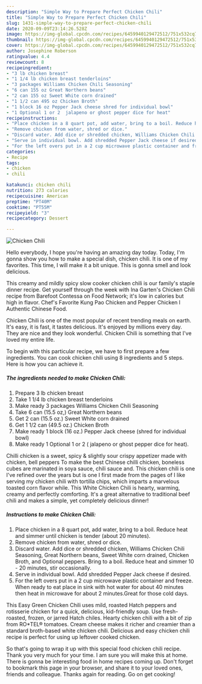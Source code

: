 ```yaml
---
description: "Simple Way to Prepare Perfect Chicken Chili"
title: "Simple Way to Prepare Perfect Chicken Chili"
slug: 1431-simple-way-to-prepare-perfect-chicken-chili
date: 2020-09-09T23:14:26.528Z
image: https://img-global.cpcdn.com/recipes/6459940129472512/751x532cq70/chicken-chili-recipe-main-photo.jpg
thumbnail: https://img-global.cpcdn.com/recipes/6459940129472512/751x532cq70/chicken-chili-recipe-main-photo.jpg
cover: https://img-global.cpcdn.com/recipes/6459940129472512/751x532cq70/chicken-chili-recipe-main-photo.jpg
author: Josephine Roberson
ratingvalue: 4.4
reviewcount: 8
recipeingredient:
- "3 lb chicken breast"
- "1 1/4 lb chicken breast tenderloins"
- "3 packages Williams Chicken Chili Seasoning"
- "6 can 155 oz Great Northern beans"
- "2 can 155 oz Sweet White corn drained"
- "1 1/2 can 495 oz Chicken Broth"
- "1 block 16 oz Pepper Jack cheese shred for individual bowl"
- "1 Optional 1 or 2  jalapeno or ghost pepper dice for heat"
recipeinstructions:
- "Place chicken in a 8 quart pot, add water, bring to a boil. Reduce heat and simmer until chicken is tender (about 20 minutes)."
- "Remove chicken from water, shred or dice."
- "Discard water. Add dice or shredded chicken, Williams Chicken Chili Seasoning, Great Northern beans, Sweet White corn drained, Chicken Broth, and Optional peppers. Bring to a boil. Reduce heat and simmer 10 - 20 minutes, stir occasionally."
- "Serve in individual bowl. Add shredded Pepper Jack cheese if desired."
- "For the left overs put in a 2 cup microwave plastic container and freeze. When ready to eat place in sink with hot water for about 40 minutes then heat in microwave for about 2 minutes.Great for those cold days."
categories:
- Recipe
tags:
- chicken
- chili

katakunci: chicken chili 
nutrition: 273 calories
recipecuisine: American
preptime: "PT40M"
cooktime: "PT55M"
recipeyield: "3"
recipecategory: Dessert

---
```



![Chicken Chili](https://img-global.cpcdn.com/recipes/6459940129472512/751x532cq70/chicken-chili-recipe-main-photo.jpg)

Hello everybody, I hope you're having an amazing day today. Today, I'm gonna show you how to make a special dish, chicken chili. It is one of my favorites. This time, I will make it a bit unique. This is gonna smell and look delicious.

This creamy and mildly spicy slow cooker chicken chili is our family&#39;s staple dinner recipe. Get yourself through the week with Ina Garten&#39;s Chicken Chili recipe from Barefoot Contessa on Food Network; it&#39;s low in calories but high in flavor. Chef&#39;s Favorite Kung Pao Chicken and Pepper Chicken l Authentic Chinese Food.

Chicken Chili is one of the most popular of recent trending meals on earth. It's easy, it is fast, it tastes delicious. It's enjoyed by millions every day. They are nice and they look wonderful. Chicken Chili is something that I've loved my entire life.


To begin with this particular recipe, we have to first prepare a few ingredients. You can cook chicken chili using 8 ingredients and 5 steps. Here is how you can achieve it.

<!--inarticleads1-->

##### The ingredients needed to make Chicken Chili:

1. Prepare 3 lb chicken breast
1. Take 1 1/4 lb chicken breast tenderloins
1. Make ready 3 packages Williams Chicken Chili Seasoning
1. Take 6 can (15.5 oz,) Great Northern beans
1. Get 2 can (15.5 oz.) Sweet White corn drained
1. Get 1 1/2 can (49.5 oz.) Chicken Broth
1. Make ready 1 block (16 oz.) Pepper Jack cheese (shred for individual bowl)
1. Make ready 1 Optional 1 or 2 ( jalapeno or ghost pepper dice for heat).


Chilli chicken is a sweet, spicy &amp; slightly sour crispy appetizer made with chicken, bell peppers To make the best Chinese chilli chicken, boneless cubes are marinated in soya sauce, chili sauce and. This chicken chili is one I&#39;ve refined over the years but is one I first made from the pages of I like serving my chicken chili with tortilla chips, which imparts a marvelous toasted corn flavor while. This White Chicken Chili is hearty, warming, creamy and perfectly comforting. It&#39;s a great alternative to traditional beef chili and makes a simple, yet completely delicious dinner! 

<!--inarticleads2-->

##### Instructions to make Chicken Chili:

1. Place chicken in a 8 quart pot, add water, bring to a boil. Reduce heat and simmer until chicken is tender (about 20 minutes).
1. Remove chicken from water, shred or dice.
1. Discard water. Add dice or shredded chicken, Williams Chicken Chili Seasoning, Great Northern beans, Sweet White corn drained, Chicken Broth, and Optional peppers. Bring to a boil. Reduce heat and simmer 10 - 20 minutes, stir occasionally.
1. Serve in individual bowl. Add shredded Pepper Jack cheese if desired.
1. For the left overs put in a 2 cup microwave plastic container and freeze. When ready to eat place in sink with hot water for about 40 minutes then heat in microwave for about 2 minutes.Great for those cold days.


This Easy Green Chicken Chili uses mild, roasted Hatch peppers and rotisserie chicken for a quick, delicious, kid-friendly soup. Use fresh-roasted, frozen, or jarred Hatch chiles. Hearty chicken chili with a bit of zip from RO*TEL® tomatoes. Cream cheese makes it richer and creamier than a standard broth-based white chicken chili. Delicious and easy chicken chili recipe is perfect for using up leftover cooked chicken. 

So that's going to wrap it up with this special food chicken chili recipe. Thank you very much for your time. I am sure you will make this at home. There is gonna be interesting food in home recipes coming up. Don't forget to bookmark this page in your browser, and share it to your loved ones, friends and colleague. Thanks again for reading. Go on get cooking!
